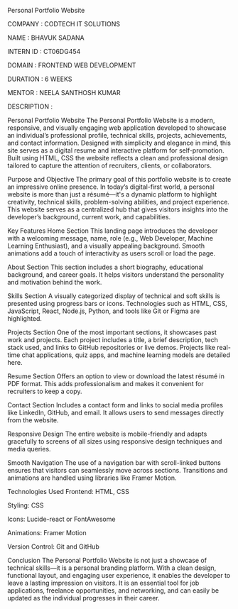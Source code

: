 Personal Portfolio Website

COMPANY : CODTECH IT SOLUTIONS

NAME : BHAVUK SADANA

INTERN ID : CT06DG454

DOMAIN : FRONTEND WEB DEVELOPMENT

DURATION : 6 WEEKS

MENTOR : NEELA SANTHOSH KUMAR

DESCRIPTION :

Personal Portfolio Website The Personal Portfolio Website is a modern, responsive, and visually engaging web application developed to showcase an individual’s professional profile, technical skills, projects, achievements, and contact information. Designed with simplicity and elegance in mind, this site serves as a digital resume and interactive platform for self-promotion. Built using HTML, CSS the website reflects a clean and professional design tailored to capture the attention of recruiters, clients, or collaborators.

Purpose and Objective The primary goal of this portfolio website is to create an impressive online presence. In today’s digital-first world, a personal website is more than just a résumé—it's a dynamic platform to highlight creativity, technical skills, problem-solving abilities, and project experience. This website serves as a centralized hub that gives visitors insights into the developer’s background, current work, and capabilities.

Key Features Home Section This landing page introduces the developer with a welcoming message, name, role (e.g., Web Developer, Machine Learning Enthusiast), and a visually appealing background. Smooth animations add a touch of interactivity as users scroll or load the page.

About Section This section includes a short biography, educational background, and career goals. It helps visitors understand the personality and motivation behind the work.

Skills Section A visually categorized display of technical and soft skills is presented using progress bars or icons. Technologies such as HTML, CSS, JavaScript, React, Node.js, Python, and tools like Git or Figma are highlighted.

Projects Section One of the most important sections, it showcases past work and projects. Each project includes a title, a brief description, tech stack used, and links to GitHub repositories or live demos. Projects like real-time chat applications, quiz apps, and machine learning models are detailed here.

Resume Section Offers an option to view or download the latest résumé in PDF format. This adds professionalism and makes it convenient for recruiters to keep a copy.

Contact Section Includes a contact form and links to social media profiles like LinkedIn, GitHub, and email. It allows users to send messages directly from the website.

Responsive Design The entire website is mobile-friendly and adapts gracefully to screens of all sizes using responsive design techniques and media queries.

Smooth Navigation The use of a navigation bar with scroll-linked buttons ensures that visitors can seamlessly move across sections. Transitions and animations are handled using libraries like Framer Motion.

Technologies Used Frontend: HTML, CSS

Styling:  CSS

Icons: Lucide-react or FontAwesome

Animations: Framer Motion

Version Control: Git and GitHub

Conclusion The Personal Portfolio Website is not just a showcase of technical skills—it is a personal branding platform. With a clean design, functional layout, and engaging user experience, it enables the developer to leave a lasting impression on visitors. It is an essential tool for job applications, freelance opportunities, and networking, and can easily be updated as the individual progresses in their career.
